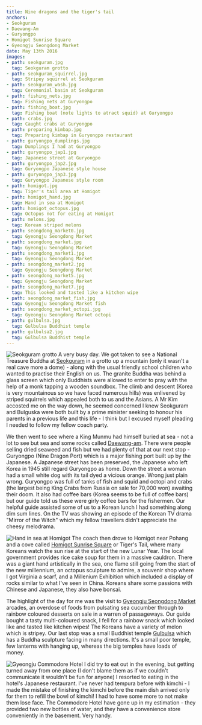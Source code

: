 ```yaml
---
title: Nine dragons and the tiger's tail
anchors:
- Seokguram
- Daewang-Am
- Guryongpo
- Homigot Sunrise Square
- Gyeongju Seongdong Market
date: May 13th 2016
images:
- path: seokguram.jpg
  tag: Seokguram grotto
- path: seokguram_squirrel.jpg
  tag: Stripey squirrel at Seokguram
- path: seokguram_wash.jpg
  tag: Ceremonial basin at Seokguram
- path: fishing_nets.jpg
  tag: Fishing nets at Guryongpo
- path: fishing_boat.jpg
  tag: Fishing boat (note lights to atract squid) at Guryongpo
- path: crabs.jpg
  tag: Caught crabs at Guryongpo
- path: preparing_kimbap.jpg
  tag: Preparing kimbap in Guryongpo restaurant
- path: guryongpo_dumplings.jpg
  tag: Dumplings I had at Guryongpo
- path: guryongpo_jap1.jpg
  tag: Japanese street at Guryongpo
- path: guryongpo_jap2.jpg
  tag: Guryongpo Japanese style house
- path: guryongpo_jap3.jpg
  tag: Guryongpo Japanese style room
- path: homigot.jpg
  tag: Tiger's tail area at Homigot
- path: homigot_hand.jpg
  tag: Hand in sea at Homigot
- path: homigot_octopus.jpg
  tag: Octopus not for eating at Homigot
- path: melons.jpg
  tag: Korean striped melons
- path: seongdong_market0.jpg
  tag: Gyeongju Seongdong Market
- path: seongdong_market.jpg
  tag: Gyeongju Seongdong Market
- path: seongdong_market1.jpg
  tag: Gyeongju Seongdong Market
- path: seongdong_market2.jpg
  tag: Gyeongju Seongdong Market
- path: seongdong_market5.jpg
  tag: Gyeongju Seongdong Market
- path: seongdong_market7.jpg
  tag: This looked and tasted like a kitchen wipe
- path: seongdong_market_fish.jpg
  tag: Gyeongju Seongdong Market fish
- path: seongdong_market_octopi.jpg
  tag: Gyeongju Seongdong Market octopi
- path: gulbulsa.jpg
  tag: Gulbulsa Buddhist temple
- path: gulbulsa2.jpg
  tag: Gulbulsa Buddhist temple
---
```

![Seokguram grotto](seokguram.jpg)
A very busy day. We got taken to see a National Treasure Buddha at
[Seokguram](http://english.visitkorea.or.kr/enu/ATR/SI_EN_3_1_1_1.jsp?cid=264260) in a
grotto up a mountain (only it wasn't a real cave more a dome) - along with the usual
friendly school children who wanted to practise their English on us. The granite Buddha was
behind a glass screen which only Buddhists were allowed to enter to pray with the help of a
monk tapping a wooden soundbox. The climb and descent (Korea is very mountainous so we have
faced numerous hills) was enlivened by striped squirrels which appealed both to us and the Asians.
A Mr Kim accosted me on the way down, he seemed concerned I knew Seokguram and Bulguska were
both built by a prime minister seeking to honour his parents in a previous life and this
life - I think but I excused myself pleading I needed to follow my fellow coach party.

We then went to see where a King Munmu had himself buried at sea - not a lot to see but sea
and some rocks called [Daewang-am](http://english.visitkorea.or.kr/enu/ATR/SI_EN_3_1_1_1.jsp?cid=264109).
There were people selling dried seaweed and fish but we had plenty of that at our next stop -
Guryongpo (Nine Dragon Port) which is a major fishing port built up by the Japanese. A
Japanese street has been preserved, the Japanese who left Korea in 1945 still regard
Guryongpo as home. Down the street a woman had a small white dog with its tail dyed a vicious
orange. Wrong just plain wrong. Guryongpo was full of tanks of fish and squid and octopi and
crabs (the largest being King Crabs from Russia on sale for 70,000 won) awaiting their doom.
It also had coffee bars (Korea seems to be full of coffee bars) but our guide told us these
were girly coffee bars for the fishermen. Our helpful guide assisted some of us to a
Korean lunch I had something along dim sum lines. On the TV was showing an episode of the
Korean TV drama "Mirror of the Witch" which my fellow travellers didn't appreciate the
cheesy melodrama.

![Hand in sea at Homigot](homigot_hand.jpg)
The coach then drove to Homigot near Pohang and a cove called
[Homigot Sunrise Square](http://english.visitkorea.or.kr/enu/ATR/SI_EN_3_1_1_1.jsp?cid=806297) or Tiger's Tail, where many
Koreans watch the sun rise at the start of the new Lunar Year. The local government
provides rice cake soup for them in a massive cauldron. There was a giant hand artistically
in the sea, one flame still going from the start of the new millennium, an octopus
sculpture to admire, a souvenir shop where I got Virginia a scarf, and a Millenium
Exhibition which included a display of rocks similar to what I've seen in China.
Koreans share some passions with Chinese and Japanese, they also have bonsai.

The highlight of the day for me was the visit to
[Gyeongju Seongdong Market](http://english.visitkorea.or.kr/enu/SHP/SH_EN_7_2.jsp?cid=1862991) arcades,
an overdose of foods from pulsating sea cucumber through to rainbow coloured desserts on
sale in a warren of passageways. Our guide bought a tasty multi-coloured snack, I fell
for a rainbow snack which looked like and tasted like kitchen wipes! The Koreans
have a variety of melon which is stripey. Our last stop was a small Buddhist temple
[Gulbulsa](http://english.knps.or.kr/Photo/CulturalParkContent.aspx?SEQUEN=18&MenuNum=1&Submenu=Npp&Third=Photo&Fourth=CulturalResources&ParkDiv=07&PhoDiv02=02&PhoDiv03=03&PhoDiv04=00&PageNo=1&MoveFirst=No&RecordPos=3)
which has a Buddha sculpture facing in many directions. It's a small poor
temple, few lanterns with hanging up, whereas the big temples have loads of money.

![Gyeongju Commodore Hotel](commodore_hotel.jpg)
I did try to eat out in the evening, but getting turned away from one place
(I don't blame them as if we couldn't communicate it wouldn't be fun for anyone)
I resorted to eating in the hotel's Japanese restaurant. I've never had tempura before with
kimchi - I made the mistake of finishing the kimchi before the main dish arrived only
for them to refill the bowl of kimchi! I had to have some more to not make them lose
face. The Commodore Hotel have gone up in my estimation - they provided two new
bottles of water, and they have a convenience store conveniently in the basement. Very handy.
